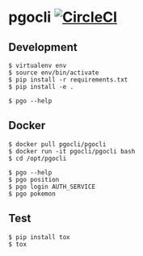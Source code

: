 # pgocli [![CircleCI](https://circleci.com/gh/tusbar/pgocli.svg?style=svg)](https://circleci.com/gh/tusbar/pgocli)

## Development

```shell
$ virtualenv env
$ source env/bin/activate
$ pip install -r requirements.txt
$ pip install -e .

$ pgo --help
```

## Docker

```shell
$ docker pull pgocli/pgocli
$ docker run -it pgocli/pgocli bash
$ cd /opt/pgocli

$ pgo --help
$ pgo position
$ pgo login AUTH_SERVICE
$ pgo pokemon
```

## Test

```shell
$ pip install tox
$ tox
```
